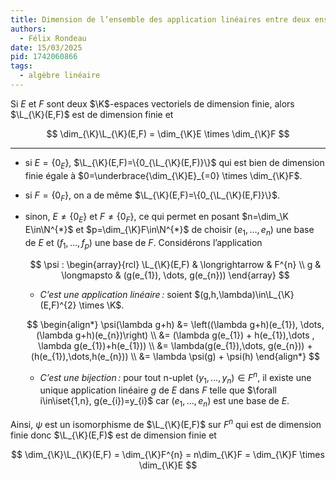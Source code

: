 ```yaml
---
title: Dimension de l’ensemble des application linéaires entre deux ensembles finis
authors:
  - Félix Rondeau
date: 15/03/2025
pid: 1742060866
tags:
  - algèbre linéaire
---
```


Si $E$ et $F$ sont deux $\K$-espaces vectoriels de dimension finie, alors $\L_{\K}(E,F)$ est de dimension finie et

$$
    \dim_{\K}\L_{\K}(E,F) = \dim_{\K}E \times \dim_{\K}F
$$

---

- si $E=\{0_{E}\}$, $\L_{\K}(E,F)=\{0_{\L_{\K}(E,F)}\}$ qui est bien de dimension finie égale à $0=\underbrace{\dim_{\K}E}_{=0} \times \dim_{\K}F$.
- si $F=\{0_{F}\}$, on a de même $\L_{\K}(E,F)=\{0_{\L_{\K}(E,F)}\}$.
- sinon, $E\neq\{0_{E}\}$ et $F \neq \{0_{F}\}$, ce qui permet en posant $n=\dim_\K E\in\N^{*}$ et $p=\dim_{\K}F\in\N^{*}$ de choisir $(e_{1},\dots, e_{n})$ une base de $E$ et $(f_{1},\dots, f_{p})$ une base de $F$. Considérons l’application

  $$
      \psi : \begin{array}{rcl}
          \L_{\K}(E,F) & \longrightarrow & F^{n} \\
          g & \longmapsto & (g(e_{1}), \dots, g(e_{n}))
      \end{array}
  $$

  - _C’est une application linéaire :_ soient $(g,h,\lambda)\in\L_{\K}(E,F)^{2} \times \K$.

  $$
      \begin{align*}
          \psi(\lambda g+h) &= \left((\lambda g+h)(e_{1}), \dots, (\lambda g+h)(e_{n})\right) \\
                            &= (\lambda g(e_{1}) + h(e_{1}),\dots , \lambda g(e_{1})+h(e_{1})) \\
                            &= \lambda(g(e_{1}),\dots, g(e_{n})) + (h(e_{1}),\dots,h(e_{n})) \\
                            &= \lambda \psi(g) + \psi(h)
      \end{align*}
  $$

  - _C’est une bijection :_ pour tout n-uplet $(y_{1},\dots,y_{n})\in F^{n}$, il existe une unique application linéaire $g$ de $E$ dans $F$ telle que $\forall i\in\iset{1,n}, g(e_{i})=y_{i}$ car $(e_{1},\dots, e_{n})$ est une base de $E$.

Ainsi, $\psi$ est un isomorphisme de $\L_{\K}(E,F)$ sur $F^{n}$ qui est de dimension finie donc $\L_{\K}(E,F)$ est de dimension finie et

$$
    \dim_{\K}\L_{\K}(E,F) = \dim_{\K}F^{n} = n\dim_{\K}F = \dim_{\K}F \times \dim_{\K}E
$$
